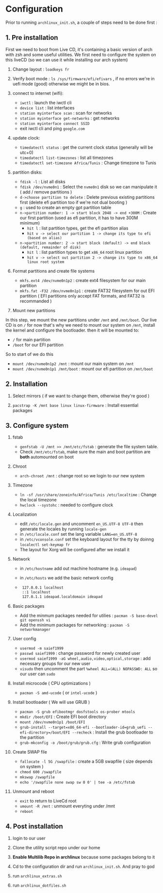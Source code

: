 # Configuration

Prior to running `archlinux_init.sh`, a couple of steps need to be done first :

## 1. Pre installation

First we need to boot from Live CD, it's containing a basic version of arch with zsh and some useful utilities. We first need to configure the system on this liveCD (so we can use it while installing our arch system)

1. Change layout : `loadkeys fr`

2. Verify boot mode : `ls /sys/firmware/efi/efivars` , if no errors we're in uefi mode (good) otherwise we might be in bios.

3. connect to internet (wifi):

   - `iwctl` : launch the iwctl cli
   - `device list` : list interfaces
   - `station myinterface scan` : scan for networks
   - `station myinterface get-networks` : get networks
   - `station myinterface connect SSID`
   - exit iwctl cli and ping `google.com`

4. update clock:

   - `timedatectl status` : get the current clock status (generally will be utc+0)
   - `timedatectl list-timezones` : list all timezones
   - `timedatectl set-timezone Africa/Tunis` : Change timezone to Tunis

5. partition disks:

   - `fdisk -l` : List all disks
   - `fdisk /dev/nvme0n1` : Select the `nvme0n1` disk so we can manipulate it ( add / remove partitions )
   - `d->choose partition to delete` : Delete previous existing partitions first (delete efi partition too if we're not dual booting )
   - `g` : used to create an empty gpt partition table
   - `n->partition number: 1 -> start block 2048 -> end +300M` : Create our first partition (used as efi partition, it has to have 300M minimum)
     - `hit l` : list partition types, get the efi partition alias
     - `hit v -> select our partition 1 -> change its type to efi (based on alias)`
   - `n->partition number: 2 -> start block (default) -> end block (default, remainder of disk)`
     - `hit l` : list partition types to get `x86_64` root linux partition
     - `hit v -> select out partition 2 -> change its type to x86_64 linux root system`

6. Format partitions and create file systems

   - `mkfs.ext4 /dev/nvme0n1p2` : create ext4 filesystem for our main partition
   - `mkfs.fat -F32 /dev/nvme0n1p1` : create FAT32 filesystem for out EFI partition ( EFI partitions only accept FAT formats, and FAT32 is recommanded )

7. Mount new partitions

In this step, we mount the new partitions under `/mnt` and `/mnt/boot`. Our live CD is on `/` for now that's why we need to mount our system on `/mnt`, install the kernel and configure the bootloader. then it will be mounted to:

- `/` for main partition
- `/boot` for our EFI partition

So to start of we do this

- `mount /dev/nvme0n1p2 /mnt` : mount our main system on `/mnt`
- `mount /dev/nvme0n1p1 /mnt/boot` : mount our efi partition on `/mnt/boot`

## 2. Installation

1. Select mirrors ( if we want to change them, otherwise they're good )

2. `pacstrap -K /mnt base linux linux-firmware` : Install essential packages

## 3. Configure system

1. fstab

   - `genfstab -U /mnt >> /mnt/etc/fstab` : generate the file system table.
   - Check `/mnt/etc/fstab`, make sure the main and boot partition are **both** automounted on boot

2. Chroot

   - `arch-chroot /mnt` : change root so we login to our new system

3. Timezone

   - `ln -sf /usr/share/zoneinfo/Africa/Tunis /etc/localtime` : Change the local timezone
   - `hwclock --systohc` : needed to configure clock

4. Localization

   - edit `/etc/locale.gen` and uncomment `en_US.UTF-8 UTF-8` then generate the locales by running `locale-gen`
   - in `/etc/locale.conf` set the lang variable `LANG=en_US.UTF-8`
   - in `/etc/vconsole.conf` set the keyboard layout for the tty by doinng `localectl set-keymap fr`
   - The layout for Xorg will be configured after we install it

5. Network

   - in `/etc/hostname` add out machine hostname (e.g. `ideapad`)
   - in `/etc/hosts` we add the basic network config

   - ```bash
      127.0.0.1 localhost
      ::1 localhost
      127.0.1.1 ideapad.localdomain ideapad
      ```

6. Basic packages

   - Add the minmum packages needed for utilies : `pacman -S base-devel git openssh vi`
   - Add the minimum packages for networking : `pacman -S networkmanager`

7. User config

   - `usermod -m saief1999`
   - `passwd saief1999` : change password for newly created user
   - `usermod saief1999 -aG wheel,audio,video,optical,storage` : add necessary groups for our new user
   - `visudo` then uncomment the part `%wheel ALL=(ALL) NOPASSWD: ALL` so our user can `sudo`

8. Install microcode ( CPU optimizations )

   - `pacman -S amd-ucode` ( or `intel-ucode` )

9. Install bootloader ( We will use GRUB )
  
   - `pacman -S grub efibootmgr dosfstools os-prober mtools`
   - `mkdir /boot/EFI` : Create EFI boot directory
   - `mount /dev/nvme0n1p1 /boot/EFI`
   - `grub-install --target=x86_64-efi --bootloader-id=grub_uefi --efi-directory=/boot/EFI --recheck` : Install the grub bootloader to the partition
   - `grub-mkconfig -o /boot/grub/grub.cfg` : Write grub configuration

10. Create SWAP file

    - `fallocate -l 5G /swapfile` : create a 5GB swapfile ( size depends on system )
    - `chmod 600 /swapfile`
    - `mkswap /swapfile`
    - `echo '/swapfile none swap sw 0 0' | tee -a /etc/fstab`

11. Unmount and reboot

    - `exit` to return to LiveCd root
    - `umount -R /mnt` : unmount everyting under /mnt
    - `reboot`

## 4. Post installation

1. login to our user

2. Clone the utility script repo under our home

3. **Enable Multilib Repo in archlinux** because some packages belong to it

4. Cd to the configuration dir and run `archlinux_init.sh`. And pray to god

5. run `archlinux_extras.sh`

6. run `archlinux_dotfiles.sh`
